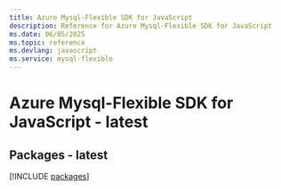 ```yaml
---
title: Azure Mysql-Flexible SDK for JavaScript
description: Reference for Azure Mysql-Flexible SDK for JavaScript
ms.date: 06/05/2025
ms.topic: reference
ms.devlang: javascript
ms.service: mysql-flexible
---
```

# Azure Mysql-Flexible SDK for JavaScript - latest
## Packages - latest
[!INCLUDE [packages](mysql-flexible-index.md)]